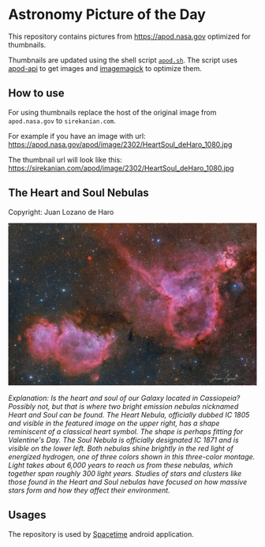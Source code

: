 # Astronomy Picture of the Day

This repository contains pictures from https://apod.nasa.gov optimized for thumbnails.

Thumbnails are updated using the shell script [`apod.sh`](apod.sh). The script
uses [apod-api](https://github.com/nasa/apod-api) to get images and [imagemagick](https://imagemagick.org) to
optimize them.

## How to use

For using thumbnails replace the host of the original image from `apod.nasa.gov` to `sirekanian.com`.

For example if you have an image with url:<br>
https://apod.nasa.gov/apod/image/2302/HeartSoul_deHaro_1080.jpg

The thumbnail url will look like this:<br>
https://sirekanian.com/apod/image/2302/HeartSoul_deHaro_1080.jpg

## The Heart and Soul Nebulas

Copyright: Juan Lozano de Haro

[![the picture of the day][1]][2]

_Explanation: Is the heart and soul of our Galaxy located in Cassiopeia?  Possibly not, but that is where two bright emission nebulas nicknamed Heart and Soul can be found.  The Heart Nebula, officially dubbed IC 1805 and visible in the featured image on the upper right, has a shape reminiscent of a classical heart symbol.  The shape is perhaps fitting for Valentine's Day. The Soul Nebula is officially designated IC 1871 and is visible on the lower left. Both nebulas shine brightly in the red light of energized hydrogen, one of three colors shown in this three-color montage. Light takes about 6,000 years to reach us from these nebulas, which together span roughly 300 light years.  Studies of stars and clusters like those found in the Heart and Soul nebulas have focused on how massive stars form and how they affect their environment._

## Usages

The repository is used by [Spacetime][3] android application.

[1]: image/2302/HeartSoul_deHaro_1080.jpg

[2]: https://apod.nasa.gov/apod/image/2302/HeartSoul_deHaro_1080.jpg

[3]: https://github.com/sirekanian/spacetime
